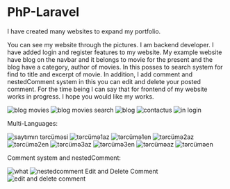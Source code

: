 # PhP-Laravel
I have created many websites to expand my portfolio.

You can see my website through the pictures. I am backend developer.  I have added login and register features to my website. My example website have blog on the navbar and it belongs to movie for the present and the blog have a category, author of movies. In this posses to search system for find to title and excerpt of movie. In addition, I add comment and nestedComment system in this you can edit and delete your posted comment. For the time being I can say that for frontend of my website works in progress. I hope you would like my works.


![blog movies](https://user-images.githubusercontent.com/111653544/194897045-7d68cff7-7b6e-4841-809e-f84e17143960.PNG)
![blog movies search](https://user-images.githubusercontent.com/111653544/194897054-0d420ab0-ecd0-4598-bec2-bb6afd7298b8.PNG)
![blog](https://user-images.githubusercontent.com/111653544/194897058-73817810-4941-46d7-aba2-7174014de7e0.PNG)
![contactus](https://user-images.githubusercontent.com/111653544/194897060-25a4a6b4-184d-4070-8b36-03df97f7993e.PNG)
![in login](https://user-images.githubusercontent.com/111653544/194897062-185608f0-d9db-41a4-b6d4-bc26a8d5b8f1.PNG)

Multi-Languages:

![saytımın tərcüməsi](https://user-images.githubusercontent.com/111653544/194897079-f3b1651c-f9e6-44ad-9f94-39237ae3b979.PNG)
![tərcümə1az](https://user-images.githubusercontent.com/111653544/194897080-a106936e-7ed2-4918-9998-4ee1e148b439.PNG)
![tərcümə1en](https://user-images.githubusercontent.com/111653544/194897082-c1f8023f-432e-4ad7-8c71-4b1270a17d86.PNG)
![tərcümə2az](https://user-images.githubusercontent.com/111653544/194897085-fae5375e-0245-48aa-895c-fb08b172b50b.PNG)
![tərcümə2en](https://user-images.githubusercontent.com/111653544/194897087-43cb27c1-95fd-47eb-ac59-11ab314f5524.PNG)
![tərcümə3az](https://user-images.githubusercontent.com/111653544/194897089-d8163bab-7247-4106-ae88-ce272ce3bf48.PNG)
![tərcümə3en](https://user-images.githubusercontent.com/111653544/194897091-4992878b-5791-48ac-bfef-39d12fb0008e.PNG)
![tərcüməaz](https://user-images.githubusercontent.com/111653544/194897092-9fe9251a-1eaf-4c6d-9696-e9764e22b8c2.PNG)
![tərcüməen](https://user-images.githubusercontent.com/111653544/194897094-178b5c47-1546-4f92-96eb-c346304e7643.PNG)

Comment system and nestedComment:

![what](https://user-images.githubusercontent.com/111653544/194897096-c8390cef-9d60-46fc-ae71-62032a105fb5.PNG)
![nestedcomment](https://user-images.githubusercontent.com/111653544/200357448-2940df57-55fc-4e05-97ba-52d34fa86026.PNG)
Edit and Delete Comment
![edit and delete comment](https://user-images.githubusercontent.com/111653544/200362642-1cbd8e9c-5c54-425a-b890-a922e8bd9326.PNG)
